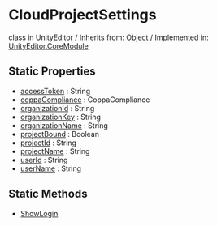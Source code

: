 # CloudProjectSettings
class in UnityEditor
 / Inherits from: <a href="https://docs.unity3d.com/6000.0/Documentation/ScriptReference/Object.html">Object</a> / Implemented in: <a href="https://docs.unity3d.com/6000.0/Documentation/ScriptReference/UnityEditor.CoreModule.html">UnityEditor.CoreModule</a>
## Static Properties
- <a href="https://docs.unity3d.com/6000.0/Documentation/ScriptReference/CloudProjectSettings-accessToken.html">accessToken</a> : String
- <a href="https://docs.unity3d.com/6000.0/Documentation/ScriptReference/CloudProjectSettings-coppaCompliance.html">coppaCompliance</a> : CoppaCompliance
- <a href="https://docs.unity3d.com/6000.0/Documentation/ScriptReference/CloudProjectSettings-organizationId.html">organizationId</a> : String
- <a href="https://docs.unity3d.com/6000.0/Documentation/ScriptReference/CloudProjectSettings-organizationKey.html">organizationKey</a> : String
- <a href="https://docs.unity3d.com/6000.0/Documentation/ScriptReference/CloudProjectSettings-organizationName.html">organizationName</a> : String
- <a href="https://docs.unity3d.com/6000.0/Documentation/ScriptReference/CloudProjectSettings-projectBound.html">projectBound</a> : Boolean
- <a href="https://docs.unity3d.com/6000.0/Documentation/ScriptReference/CloudProjectSettings-projectId.html">projectId</a> : String
- <a href="https://docs.unity3d.com/6000.0/Documentation/ScriptReference/CloudProjectSettings-projectName.html">projectName</a> : String
- <a href="https://docs.unity3d.com/6000.0/Documentation/ScriptReference/CloudProjectSettings-userId.html">userId</a> : String
- <a href="https://docs.unity3d.com/6000.0/Documentation/ScriptReference/CloudProjectSettings-userName.html">userName</a> : String
## Static Methods
- <a href="https://docs.unity3d.com/6000.0/Documentation/ScriptReference/CloudProjectSettings.ShowLogin.html">ShowLogin</a>
